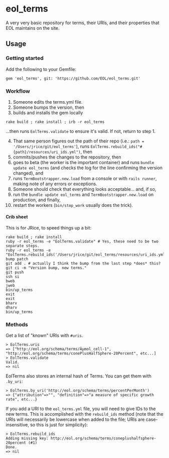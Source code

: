 # eol_terms
A very very basic repository for terms, their URIs, and their properties that EOL maintains on the site.

## Usage

### Getting started

Add the following to your Gemfile:

```
gem 'eol_terms', git: 'https://github.com/EOL/eol_terms.git'
```

### Workflow

1. Someone edits the terms.yml file.
2. Someone bumps the version, then
3. builds and installs the gem locally

```
rake build ; rake install ; irb -r eol_terms
```

...then runs `EolTerms.validate` to ensure it's valid. If not, return to step 1.

4. That same person figures out the path of their repo (i.e.: `path = '/Users/jrice/git/eol_terms'`), runs `EolTerms.rebuild_ids("#{path}/resources/uri_ids.yml")`, then
5. commits/pushes the changes to the repository, then
6. goes to beta (the worker is the important container) and runs `bundle update eol_terms` (and checks the log for the line confirming the version changed), and
7. runs `TermBootstrapper.new.load` from a console or with `rails runner`, making note of any errors or exceptions.
8. Someone should check that everything looks acceptable... and, if so,
9. run the `bundle update eol_terms` and `TermBootstrapper.new.load` on production, and finally,
10. restart the workers (`bin/stop_work` usually does the trick).

#### Crib sheet

This is for JRice, to speed things up a bit:

```
rake build ; rake install
ruby -r eol_terms -e "EolTerms.validate" # Yes, these need to be two separate steps.
ruby -r eol_terms -e "EolTerms.rebuild_ids('/Users/jrice/git/eol_terms/resources/uri_ids.yml')"
bump patch
git add . # actually I think the bump from the last step *does* this?
git ci -m "Version bump, new terms."
git push
ssh si
bweb
jweb
bin/up_terms
exit
exit
bharv
dharv
bin/up_terms
```

### Methods

Get a list of "known" URIs with `#uris`.

```
> EolTerms.uris
=> ["http://eol.org/schema/terms/Âµmol_cell-1", "http://eol.org/schema/terms/conePlusHalfSphere-20Percent", etc...]
> EolTerms.validate
Valid.
=> nil
```

EolTerms also stores an internal hash of Terms. You can get them with `.by_uri`:

```
> EolTerms.by_uri('http://eol.org/schema/terms/percentPerMonth')
=> {"attribution"=>"", "definition"=>"a measure of specific growth rate", etc...}
```

If you add a URI to the `eol_terms.yml` file, you will need to give IDs to the new terms. This is accomplished with the
`rebuild_ids` method (note that the URIs will necessarily be lowercase when added to the file; URIs are
case-insensitive, so this is just for simplicity):

```
> EolTerms.rebuild_ids
Adding missing key: http://eol.org/schema/terms/coneplushalfsphere-20percent (#1)
Done.
=> nil
```
